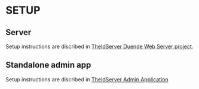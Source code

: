 # SETUP

## Server

Setup instructions are discribed in [TheIdServer Duende Web Server project](../src/Aguacongas.TheIdServer.Duende/README.md).

## Standalone admin app

Setup instructions are discribed in [TheIdServer Admin Application](../src/Aguacongas.TheIdServer.BlazorApp/README.md)